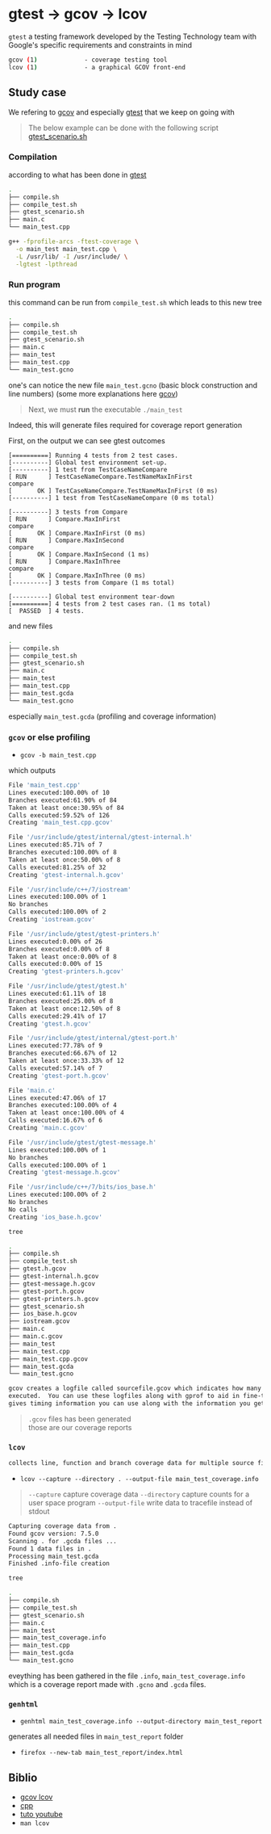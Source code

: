 # gtest -> gcov -> lcov 

`gtest` a testing framework developed by the Testing Technology team with Google's specific requirements and constraints in mind

```bash
gcov (1)             - coverage testing tool
lcov (1)             - a graphical GCOV front-end
```

## Study case

We refering to [gcov](https://github.com/doali/coding/blob/master/c/doc/gcov.md) and especially [gtest](https://github.com/doali/coding/blob/master/c/doc/gtest.md) that we keep on going with

> The below example can be done with the following script  \
> [gtest_scenario.sh](https://github.com/doali/coding/blob/master/c/coding/ut/g_test_cov/gtest_scenario.sh)

### Compilation

according to what has been done in [gtest](https://github.com/doali/coding/blob/master/c/doc/gtest.md) 

```bash
.
├── compile.sh
├── compile_test.sh
├── gtest_scenario.sh
├── main.c
└── main_test.cpp
```

```bash
g++ -fprofile-arcs -ftest-coverage \
  -o main_test main_test.cpp \
  -L /usr/lib/ -I /usr/include/ \
  -lgtest -lpthread
```

### Run program

this command can be run from `compile_test.sh` which leads to this new tree

```bash
.
├── compile.sh
├── compile_test.sh
├── gtest_scenario.sh
├── main.c
├── main_test
├── main_test.cpp
└── main_test.gcno
```

one's can notice the new file `main_test.gcno` (basic block construction and line numbers) (some more explanations here [gcov](https://github.com/doali/coding/blob/master/c/doc/gcov.md))

> Next, we must **run** the executable `./main_test`

Indeed, this will generate files required for coverage report generation

First, on the output we can see gtest outcomes

```text
[==========] Running 4 tests from 2 test cases.
[----------] Global test environment set-up.
[----------] 1 test from TestCaseNameCompare
[ RUN      ] TestCaseNameCompare.TestNameMaxInFirst
compare
[       OK ] TestCaseNameCompare.TestNameMaxInFirst (0 ms)
[----------] 1 test from TestCaseNameCompare (0 ms total)

[----------] 3 tests from Compare
[ RUN      ] Compare.MaxInFirst
compare
[       OK ] Compare.MaxInFirst (0 ms)
[ RUN      ] Compare.MaxInSecond
compare
[       OK ] Compare.MaxInSecond (1 ms)
[ RUN      ] Compare.MaxInThree
compare
[       OK ] Compare.MaxInThree (0 ms)
[----------] 3 tests from Compare (1 ms total)

[----------] Global test environment tear-down
[==========] 4 tests from 2 test cases ran. (1 ms total)
[  PASSED  ] 4 tests.
```

and new files

```bash
.
├── compile.sh
├── compile_test.sh
├── gtest_scenario.sh
├── main.c
├── main_test
├── main_test.cpp
├── main_test.gcda
└── main_test.gcno
```

especially `main_test.gcda` (profiling and coverage information)

### `gcov` or else profiling

- `gcov -b main_test.cpp`

which outputs

```bash
File 'main_test.cpp'
Lines executed:100.00% of 10
Branches executed:61.90% of 84
Taken at least once:30.95% of 84
Calls executed:59.52% of 126
Creating 'main_test.cpp.gcov'

File '/usr/include/gtest/internal/gtest-internal.h'
Lines executed:85.71% of 7
Branches executed:100.00% of 8
Taken at least once:50.00% of 8
Calls executed:81.25% of 32
Creating 'gtest-internal.h.gcov'

File '/usr/include/c++/7/iostream'
Lines executed:100.00% of 1
No branches
Calls executed:100.00% of 2
Creating 'iostream.gcov'

File '/usr/include/gtest/gtest-printers.h'
Lines executed:0.00% of 26
Branches executed:0.00% of 8
Taken at least once:0.00% of 8
Calls executed:0.00% of 15
Creating 'gtest-printers.h.gcov'

File '/usr/include/gtest/gtest.h'
Lines executed:61.11% of 18
Branches executed:25.00% of 8
Taken at least once:12.50% of 8
Calls executed:29.41% of 17
Creating 'gtest.h.gcov'

File '/usr/include/gtest/internal/gtest-port.h'
Lines executed:77.78% of 9
Branches executed:66.67% of 12
Taken at least once:33.33% of 12
Calls executed:57.14% of 7
Creating 'gtest-port.h.gcov'

File 'main.c'
Lines executed:47.06% of 17
Branches executed:100.00% of 4
Taken at least once:100.00% of 4
Calls executed:16.67% of 6
Creating 'main.c.gcov'

File '/usr/include/gtest/gtest-message.h'
Lines executed:100.00% of 1
No branches
Calls executed:100.00% of 1
Creating 'gtest-message.h.gcov'

File '/usr/include/c++/7/bits/ios_base.h'
Lines executed:100.00% of 2
No branches
No calls
Creating 'ios_base.h.gcov'
```

```bash
tree
```

```bash
.
├── compile.sh
├── compile_test.sh
├── gtest.h.gcov
├── gtest-internal.h.gcov
├── gtest-message.h.gcov
├── gtest-port.h.gcov
├── gtest-printers.h.gcov
├── gtest_scenario.sh
├── ios_base.h.gcov
├── iostream.gcov
├── main.c
├── main.c.gcov
├── main_test
├── main_test.cpp
├── main_test.cpp.gcov
├── main_test.gcda
└── main_test.gcno
```

```bash
gcov creates a logfile called sourcefile.gcov which indicates how many times each line of a source file sourcefile.c has
executed.  You can use these logfiles along with gprof to aid in fine-tuning the performance of your programs.  gprof
gives timing information you can use along with the information you get from gcov.
```

> `.gcov` files has been generated \
> those are our coverage reports

### `lcov` 

```bash
collects line, function and branch coverage data for multiple source files and creates HTML pages containing the source code annotated with coverage information.
```

- `lcov --capture --directory . --output-file main_test_coverage.info`

> `--capture` capture coverage data
> `--directory` capture counts for a user space program
> `--output-file` write data to tracefile instead of stdout

```bash
Capturing coverage data from .
Found gcov version: 7.5.0
Scanning . for .gcda files ...
Found 1 data files in .
Processing main_test.gcda
Finished .info-file creation
```

```bash
tree
```

```bash
.
├── compile.sh
├── compile_test.sh
├── gtest_scenario.sh
├── main.c
├── main_test
├── main_test_coverage.info
├── main_test.cpp
├── main_test.gcda
└── main_test.gcno
```

eveything has been gathered in the file `.info`, `main_test_coverage.info` which is a coverage report made with `.gcno` and `.gcda` files.

### `genhtml`

- `genhtml main_test_coverage.info --output-directory main_test_report`

generates all needed files in `main_test_report` folder

- `firefox --new-tab main_test_report/index.html`

## Biblio

- [gcov lcov](https://www.youtube.com/watch?v=D9LXwfg_tqI)
- [cpp](https://www.youtube.com/watch?v=0Pdl0oIwCgw)
- [tuto youtube](https://www.youtube.com/watch?v=D9LXwfg_tqI)
- `man lcov`
